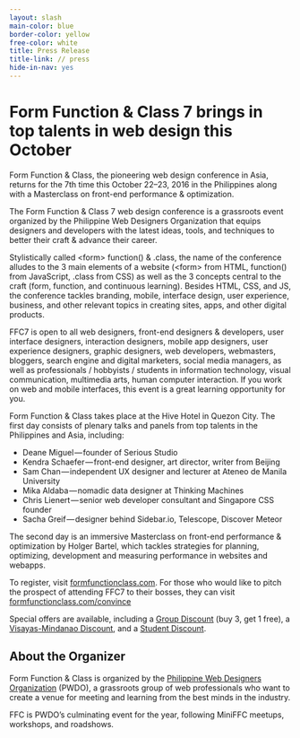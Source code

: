```yaml
---
layout: slash
main-color: blue
border-color: yellow
free-color: white
title: Press Release
title-link: // press
hide-in-nav: yes
---
```


# Form Function & Class 7 brings in top talents in web design this October

Form Function & Class, the pioneering web design conference in Asia, returns for the 7th time this October 22–23, 2016 in the Philippines along with a Masterclass on front-end performance & optimization.

The Form Function & Class 7 web design conference is a grassroots event organized by the Philippine Web Designers Organization that equips designers and developers with the latest ideas, tools, and techniques to better their craft & advance their career.

Stylistically called \<form\> function() & .class, the name of the conference alludes to the 3 main elements of a website (\<form\> from HTML, function() from JavaScript, .class from CSS) as well as the 3 concepts central to the craft (form, function, and continuous learning). Besides HTML, CSS, and JS, the conference tackles branding, mobile, interface design, user experience, business, and other relevant topics in creating sites, apps, and other digital products.

FFC7 is open to all web designers, front-end designers & developers, user interface designers, interaction designers, mobile app designers, user experience designers, graphic designers, web developers, webmasters, bloggers, search engine and digital marketers, social media managers, as well as professionals / hobbyists / students in information technology, visual communication, multimedia arts, human computer interaction. If you work on web and mobile interfaces, this event is a great learning opportunity for you.

Form Function & Class takes place at the Hive Hotel in Quezon City. The first day consists of plenary talks and panels from top talents in the Philippines and Asia, including:

- Deane Miguel — founder of Serious Studio  
- Kendra Schaefer — front-end designer, art director, writer from Beijing  
- Sam Chan — independent UX designer and lecturer at Ateneo de Manila University  
- Mika Aldaba — nomadic data designer at Thinking Machines  
- Chris Lienert — senior web developer consultant and Singapore CSS founder  
- Sacha Greif — designer behind Sidebar.io, Telescope, Discover Meteor  

The second day is an immersive Masterclass on front-end performance & optimization by Holger Bartel, which tackles strategies for planning, optimizing, development and measuring performance in websites and webapps.

To register, visit [formfunctionclass.com](http://formfunctionclass.com). For those who would like to pitch the prospect of attending FFC7 to their bosses, they can visit [formfunctionclass.com/convince](http://formfunctionclass.com/convince/)

Special offers are available, including a [Group Discount](http://formfunctionclass.com/about/#can-i-get-a-group-discount) (buy 3, get 1 free), a [Visayas-Mindanao Discount](http://bit.ly/ffc7-vismin), and a [Student Discount](http://formfunctionclass.com/about/#can-i-get-a-student-discount).

## About the Organizer

Form Function & Class is organized by the [Philippine Web Designers Organization](http://pwdo.org) (PWDO), a grassroots group of web professionals who want to create a venue for meeting and learning from the best minds in the industry.

FFC is PWDO’s culminating event for the year, following MiniFFC meetups, workshops, and roadshows.